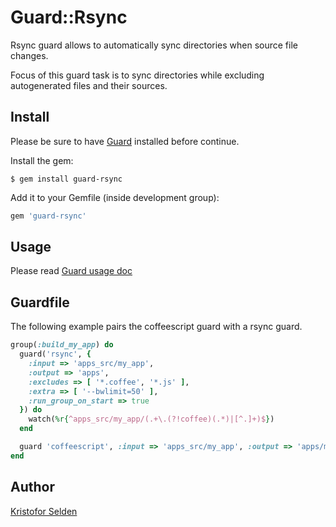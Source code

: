 Guard::Rsync
===========

Rsync guard allows to automatically sync directories when source file
changes.

Focus of this guard task is to sync directories while excluding
autogenerated files and their sources.

Install
-------

Please be sure to have [Guard](https://github.com/guard/guard) installed before continue.

Install the gem:

    $ gem install guard-rsync

Add it to your Gemfile (inside development group):

``` ruby
gem 'guard-rsync'
```

Usage
-----

Please read [Guard usage doc](https://github.com/guard/guard#readme)

Guardfile
---------

The following example pairs the coffeescript guard with a rsync guard.

``` ruby
group(:build_my_app) do
  guard('rsync', {
    :input => 'apps_src/my_app',
    :output => 'apps',
    :excludes => [ '*.coffee', '*.js' ],
    :extra => [ '--bwlimit=50' ],
    :run_group_on_start => true
  }) do
    watch(%r{^apps_src/my_app/(.+\.(?!coffee)(.*)|[^.]+)$})
  end

  guard 'coffeescript', :input => 'apps_src/my_app', :output => 'apps/my_app'
end
```

Author
------

[Kristofor Selden](https://github.com/kselden)

